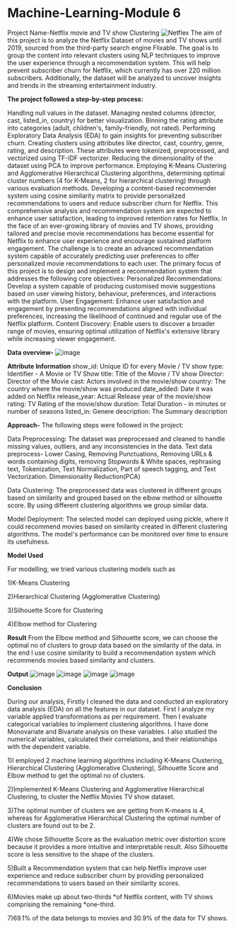 # Machine-Learning-Module 6
Project Name-Netflix movie and TV show Clustering
![Netflex](https://github.com/user-attachments/assets/afb40769-7b61-4d4c-abb3-261a7a9e37e2)
The aim of this project is to analyze the Netflix Dataset of movies and TV shows until 2019, sourced from the third-party search engine Flixable. The goal is to group the content into relevant clusters using NLP techniques to improve the user experience through a recommendation system. This will help prevent subscriber churn for Netflix, which currently has over 220 million subscribers.
Additionally, the dataset will be analyzed to uncover insights and trends in the streaming entertainment industry.

**The project followed a step-by-step process:**

Handling null values in the dataset.
Managing nested columns (director, cast, listed_in, country) for better visualization.
Binning the rating attribute into categories (adult, children's, family-friendly, not rated).
Performing Exploratory Data Analysis (EDA) to gain insights for preventing subscriber churn.
Creating clusters using attributes like director, cast, country, genre, rating, and description. These attributes were tokenized, preprocessed, and vectorized using TF-IDF vectorizer.
Reducing the dimensionality of the dataset using PCA to improve performance.
Employing K-Means Clustering and Agglomerative Hierarchical Clustering algorithms, determining optimal cluster numbers (4 for K-Means, 2 for hierarchical clustering) through various evaluation methods.
Developing a content-based recommender system using cosine similarity matrix to provide personalized recommendations to users and reduce subscriber churn for Netflix.
This comprehensive analysis and recommendation system are expected to enhance user satisfaction, leading to improved retention rates for Netflix.
In the face of an ever-growing library of movies and TV shows, providing tailored and precise movie recommendations has become essential for Netflix to enhance user experience and encourage sustained platform engagement. The challenge is to create an advanced recommendation system capable of accurately predicting user preferences to offer personalized movie recommendations to each user. The primary focus of this project is to design and implement a recommendation system that addresses the following core objectives: Personalized Recommendations: Develop a system capable of producing customised movie suggestions based on user viewing history, behaviour, preferences, and interactions with the platform. User Engagement: Enhance user satisfaction and engagement by presenting recommendations aligned with individual preferences, increasing the likelihood of continued and regular use of the Netflix platform. Content Discovery: Enable users to discover a broader range of movies, ensuring optimal utilization of Netflix's extensive library while increasing viewer engagement.

**Data overview-**
![image](https://github.com/user-attachments/assets/4656e4fa-ee12-4cb7-8000-0f4e382278d1)

**Attribute Information**
show_id: Unique ID for every Movie / TV show
type: Identifier - A Movie or TV Show
title: Title of the Movie / TV show
Director: Director of the Movie
cast: Actors involved in the movie/show
country: The country where the movie/show was produced
date_added: Date it was added on Netflix
release_year: Actual Release year of the movie/show
rating: TV Rating of the movie/show
duration: Total Duration - in minutes or number of seasons
listed_in: Genere
description: The Summary description

**Approach-**
The following steps were followed in the project:

Data Preprocessing: The dataset was preprocessed and cleaned to handle missing values, outliers, and any inconsistencies in the data.
Text data preprocess- Lower Casing, Removing Punctuations, Removing URLs & words containing digits, removing Stopwords & White spaces, rephrasing text, Tokenization, Text Normalization, Part of speech tagging, and Text Vectorization. Dimensionality Reduction(PCA)

Data Clustering: The preprocessed data was clustered in different groups based on similarity and grouped based on the elbow method or silhouette score. By using different clustering algorithms we group similar data.

Model Deployment: The selected model can deployed using pickle, where it could recommend movies based on similarity created in different clustering algorithms. The model's performance can be monitored over time to ensure its usefulness.

**Model Used**

For modelling, we tried various clustering models such as 

1)K-Means Clustering

2)Hierarchical Clustering (Agglomerative Clustering)

3)Silhouette Score for Clustering

4)Elbow method for Clustering

**Result**
From the Elbow method and Silhouette score, we can choose the optimal no of clusters to group data based on the similarity of the data. in the end I use cosine similarity to build a recommendation system which recommends movies based similarity and clusters.

**Output**
![image](https://github.com/user-attachments/assets/e4b88974-fe9f-45e2-8113-5ff70737ef70)
![image](https://github.com/user-attachments/assets/b157ef4e-8506-4ba8-9132-2bd04cbf5f04)
![image](https://github.com/user-attachments/assets/6a4a9109-91bc-4a7e-832a-aa870fcaf288)
![image](https://github.com/user-attachments/assets/008de856-858e-40be-9294-28c7780ddb01)

**Conclusion**

During our analysis, Firstly I cleaned the data and conducted an exploratory data analysis (EDA) on all the features in our dataset. First I analyze my variable applied transformations as per requirement. Then I evaluate categorical variables to implement clustering algorithms. I have done Monovariate and Bivariate analysis on these variables. I also studied the numerical variables, calculated their correlations, and their relationships with the dependent variable.

1)I employed 2 machine learning algorithms including K-Means Clustering, Hierarchical Clustering (Agglomerative Clustering), Silhouette Score and Elbow method to get the optimal no of clusters.

2)Implemented K-Means Clustering and Agglomerative Hierarchical Clustering, to cluster the Netflix Movies TV show dataset.

3)The optimal number of clusters we are getting from K-means is 4, whereas for Agglomerative Hierarchical Clustering the optimal number of clusters are found out to be 2.

4)We chose Silhouette Score as the evaluation metric over distortion score because it provides a more intuitive and interpretable result. Also Silhouette score is less sensitive to the shape of the clusters.

5)Built a Recommendation system that can help Netflix improve user experience and reduce subscriber churn by providing personalized recommendations to users based on their similarity scores.

6)Movies make up about two-thirds *of Netflix content, with TV shows comprising the remaining *one-third.

7)69.1% of the data belongs to movies and 30.9% of the data for TV shows.

